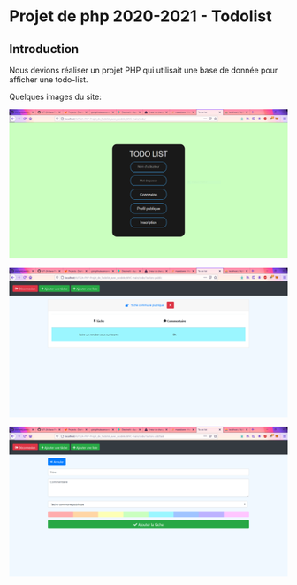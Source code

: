 # Projet de php 2020-2021 - Todolist

## Introduction

Nous devions réaliser un projet PHP qui utilisait une base de donnée pour afficher une todo-list.

Quelques images du site:


![Alt text](preview/1.PNG)

![Alt text](preview/2.PNG)

![Alt text](preview/3.PNG)
